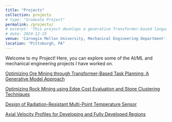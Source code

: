 ```yaml
---
title: "Projects"
collection: projects
# type: "Graduate Project"
permalink: /projects/
# excerpt: 'This project develops a generative Transformer-based language model integrated with Monte Carlo Tree Search (MCTS) to optimize ore mining task planning. By improving decision-making with spatial encoding and distance normalization, the approach enhances operational efficiency, reduces costs, and promotes sustainable mining practices.'
# date: 2024-12-15
venue: 'Carnegie Mellon University, Mechanical Engineering Department'
location: "Pittsburgh, PA"
---
```


Welcome to my Project! Here, you can explore some of the AI/ML and mechanical engineering projects I have worked on.

[Optimizing Ore Mining through Transformer-Based Task Planning: A Generative Model Approach](/_projects/transformer-task-planning)

[Optimizing Rock Mining using Edge Cost Evaluation and Stone Clustering Techniques](/_projects/rock-mining-edge-cost)

[Design of Radiation-Resistant Multi-Point Temperature Sensor](/_projects/radiation-temperature-sensor-design)

[Axial Velocity Profiles for Developing and Fully Developed Regions](/_projects/axial-velocity-cfd)